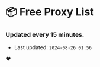 # :package: Free Proxy List
### Updated every 15 minutes.

- Last updated: `2024-08-26 01:56`

:heart:
